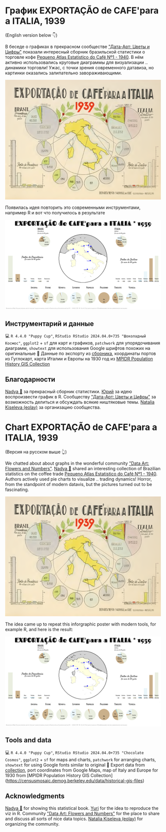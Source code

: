 # График EXPORTAÇÃO de CAFE'para a ITALIA, 1939
(English version below 👇)

В беседе о графиках в прекрасном сообществе ["Дата-Арт: Цветы и Цифры"](https://t.me/dataart_practice) показали интересный сборник бразильской статистики о торговле кофе [Pequeno Atlas Estatistico do Café Nº1 - 1940](https://archive.org/details/pequenoatlascafe1/page/n16/mode/1up). В нём активно использовались круговые диаграммы для визуализации .. динамики торговли! Ужас, с точки зрения современного датавиза, но картинки оказались залипательно завораживающими. 

![Coffee Export Brasil to Italy 1939 ORIGINAL](https://github.com/MikePeleah/DataArt/blob/2118a174bfda03620e62b32b268677048dd280b6/CoffeeExportBrazilItaly1939/Coffee%20Export%20Brasil%20to%20Italy%201939%20ORIGINAL.png)

Появилась идея повторить это современными инструментами, например R и вот что получилось в результате  

![Coffee Export Brasil to Italy 1939 RRReplica](https://github.com/MikePeleah/DataArt/blob/2118a174bfda03620e62b32b268677048dd280b6/CoffeeExportBrazilItaly1939/Coffee%20Export%20Brasil%20to%20Italy%201939%20RRReplica%20save.png)

## Инструментарий и данные
💻 `R 4.4.0 "Puppy Cup"`, `RStudio RStudio 2024.04.0+735 "Шоколадный Космос"`, `ggplot2` + `sf` для карт и графиков, `patchwork` для упорядочивания диаграмм, `showtext` для использования Google шрифтов похожих на оригинальные 
💾 Данные по экспорту из [сборника](https://archive.org/details/pequenoatlascafe1/page/n17/mode/1up), координаты портов из Гуглокарт, карта Италии и Европы на 1930 год из [MPIDR Population History GIS Collection](https://censusmosaic.demog.berkeley.edu/data/historical-gis-files)

## Благодарности 
[Nadya 🍁](https://t.me/designing_numbers) за прекрасный сборник статистики. [Юрий](https://t.me/People_Analytics) за идею воспроизвести график в R. Сообществу ["Дата-Арт: Цветы и Цифры"](https://t.me/dataart_practice) за возможность делиться и обсуждать всякие ништяковые темы. [Natalia Kiseleva (eolay)](https://t.me/datavizcomics) за организацию сообщества. 



# Chart EXPORTAÇÃO de CAFE'para a ITALIA, 1939
(Версия на русском выше 👆)

We chatted about about graphs in the wonderful community ["Data Art: Flowers and Numbers"](https://t.me/dataart_practice). [Nadya 🍁](https://t.me/designing_numbers) shared an interesting collection of Brazilian statistics on the coffee trade [Pequeno Atlas Estatistico do Café Nº1 - 1940](https://archive.org/details/pequenoatlascafe1/page/n16/mode/1up). Authors actively used pie charts to visualize .. trading dynamics! Horror, from the standpoint of modern datavis, but the pictures turned out to be fascinating.

![Coffee Export Brasil to Italy 1939 ORIGINAL](https://github.com/MikePeleah/DataArt/blob/2118a174bfda03620e62b32b268677048dd280b6/CoffeeExportBrazilItaly1939/Coffee%20Export%20Brasil%20to%20Italy%201939%20ORIGINAL.png)

The idea came up to repeat this inforgraphic poster with modern tools, for example R, and here is the result:

![Coffee Export Brazil to Italy 1939 RRReplica](https://github.com/MikePeleah/DataArt/blob/2118a174bfda03620e62b32b268677048dd280b6/CoffeeExportBrazilItaly1939/Coffee%20Export%20Brasil%20to%20Italy%201939%20RRReplica%20save.png)

## Tools and data
💻 `R 4.4.0 "Puppy Cup"`, `RStudio RStudio 2024.04.0+735 "Chocolate Cosmos"`, `ggplot2` + `sf` for maps and charts, `patchwork` for arranging charts, `showtext` for using Google fonts similar to original 
💾 Export data from [collection](https://archive.org/details/pequenoatlascafe1/page/n17/mode/1up), port coordinates from Google Maps, map of Italy and Europe for 1930 from [MPIDR Population History GIS Collection] (https://censusmosaic.demog.berkeley.edu/data/historical-gis-files)

## Acknowledgments
[Nadya 🍁](https://t.me/designing_numbers) for showing this statistical book. [Yuri](https://t.me/People_Analytics) for the idea to reproduce the viz in R. Community ["Data Art: Flowers and Numbers"](https://t.me/dataart_practice) for the place to share and discuss all sorts of nice data topics. [Natalia Kiseleva (eolay)](https://t.me/datavizcomics) for organizing the community.



